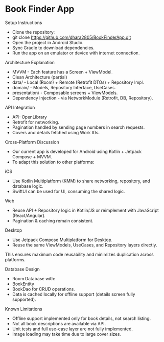 # Book Finder App

Setup Instructions
- Clone the repository:
- git clone https://github.com/dhara2805/BookFinderApp.git
- Open the project in Android Studio.
- Sync Gradle to download dependencies.
- Run the app on an emulator or device with internet connection.

Architecture Explanation
- MVVM - Each feature has a Screen + ViewModel.
- Clean Architecture (partial)
- data/ - Local (Room) + Remote (Retrofit DTOs) + Repository Impl.
- domain/ - Models, Repository Interface, UseCases.
- presentation/ - Composable screens + ViewModels.
- Dependency Injection - via NetworkModule (Retrofit, DB, Repository).

API Integration
- API: OpenLibrary
- Retrofit for networking.
- Pagination handled by sending page numbers in search requests.
- Covers and details fetched using Work IDs.

Cross-Platform Discussion
- Our current app is developed for Android using Kotlin + Jetpack Compose + MVVM.
- To adapt this solution to other platforms:

iOS
- Use Kotlin Multiplatform (KMM) to share networking, repository, and database logic.
- SwiftUI can be used for UI, consuming the shared logic.

Web
- Reuse API + Repository logic in Kotlin/JS or reimplement with JavaScript (React/Angular).
- Pagination & caching remain consistent.

Desktop
- Use Jetpack Compose Multiplatform for Desktop.
- Reuse the same ViewModels, UseCases, and Repository layers directly.

This ensures maximum code reusability and minimizes duplication across platforms.


Database Design
- Room Database with:
- BookEntity
- BookDao for CRUD operations.
- Data is cached locally for offline support (details screen fully supported).

Known Limitations
- Offline support implemented only for book details, not search listing.
- Not all book descriptions are available via API.
- Unit tests and full use-case layer are not fully implemented.
- Image loading may take time due to large cover sizes.